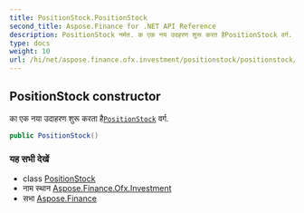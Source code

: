 ```yaml
---
title: PositionStock.PositionStock
second_title: Aspose.Finance for .NET API Reference
description: PositionStock नर्मत. क एक नय उदहरण शुरू करत हैPositionStock वर्ग.
type: docs
weight: 10
url: /hi/net/aspose.finance.ofx.investment/positionstock/positionstock/
---
```

## PositionStock constructor

का एक नया उदाहरण शुरू करता है[`PositionStock`](../) वर्ग.

```csharp
public PositionStock()
```

### यह सभी देखें

* class [PositionStock](../)
* नाम स्थान [Aspose.Finance.Ofx.Investment](../../positionstock/)
* सभा [Aspose.Finance](../../../)


